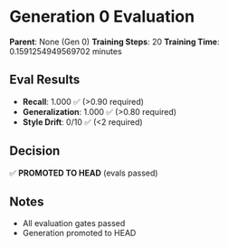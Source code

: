 # Generation 0 Evaluation

**Parent**: None (Gen 0)
**Training Steps**: 20
**Training Time**: 0.1591254949569702 minutes

## Eval Results
- **Recall**: 1.000 ✅ (>0.90 required)
- **Generalization**: 1.000 ✅ (>0.80 required)
- **Style Drift**: 0/10 ✅ (<2 required)

## Decision
✅ **PROMOTED TO HEAD** (evals passed)

## Notes
- All evaluation gates passed
- Generation promoted to HEAD